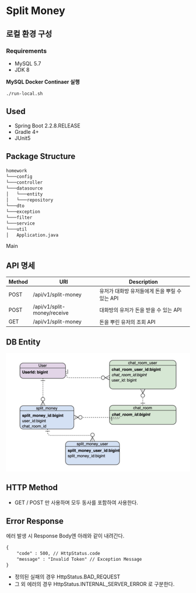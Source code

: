 # Split Money

## 로컬 환경 구성
### Requirements
- MySQL 5.7
- JDK 8

**MySQL Docker Continaer 실행**
```
./run-local.sh
```

## Used
- Spring Boot 2.2.8.RELEASE
- Gradle 4+
- JUnit5

## Package Structure
```
homework
└───config 
└───controller
└───datasource
│   └───entity
│   └───repository
└───dto
└───exception
└───filter
└───service
└───util
│   Application.java
```
Main
## API 명세
|Method|URI|Description|
|------|---|---|
|POST|/api/v1/split-money|유저가 대화방 유저들에게 돈을 뿌릴 수 있는 API|
|POST|/api/v1/split-money/receive|대화방의 유저가 돈을 받을 수 있는 API|
|GET|/api/v1/split-money|돈을 뿌린 유저의 조회 API|

## DB Entity
![erd](./erderderd.jpg)

## HTTP Method
- GET / POST 만 사용하며 모두 동사를 포함하여 사용한다.

## Error Response
에러 발생 시 Response Body엔 아래와 같이 내려간다.
```$xslt
{
    "code" : 500, // HttpStatus.code
    "message" : "Invalid Token" // Exception Message
}
```
- 정의된 실패의 경우 HttpStatus.BAD_REQUEST
- 그 외 에러의 경우 HttpStatus.INTERNAL_SERVER_ERROR 로 구분한다.
